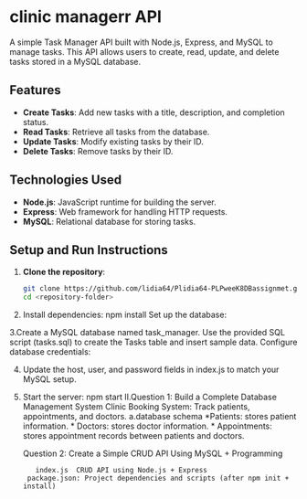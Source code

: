 # clinic managerr API

A simple Task Manager API built with Node.js, Express, and MySQL to manage tasks. This API allows users to create, read, update, and delete tasks stored in a MySQL database.

## Features
- **Create Tasks**: Add new tasks with a title, description, and completion status.
- **Read Tasks**: Retrieve all tasks from the database.
- **Update Tasks**: Modify existing tasks by their ID.
- **Delete Tasks**: Remove tasks by their ID.

## Technologies Used
- **Node.js**: JavaScript runtime for building the server.
- **Express**: Web framework for handling HTTP requests.
- **MySQL**: Relational database for storing tasks.

## Setup and Run Instructions

1. **Clone the repository**:
   ```bash
   git clone https://github.com/lidia64/Plidia64-PLPweeK8DBassignmet.git
   cd <repository-folder>
2. Install dependencies:
   npm install
   Set up the database:

3.Create a MySQL database named task_manager.
  Use the provided SQL script (tasks.sql) to create the Tasks table and insert sample data.
   Configure database credentials:

4. Update the host, user, and password fields in index.js to match your MySQL setup.
5. Start the server:
   npm start
   II.Question 1: Build a Complete Database Management System
         Clinic Booking System: Track patients, appointments, and doctors.
        a.database schema
           *Patients: stores patient information.
           * Doctors: stores doctor information.
          * Appointments: stores appointment records between patients and doctors.
   
   Question 2: Create a Simple CRUD API Using MySQL + Programming


          index.js  CRUD API using Node.js + Express
        package.json: Project dependencies and scripts (after npm init + install)

